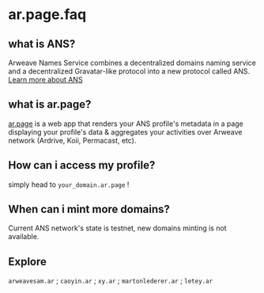 # ar.page.faq

## what is ANS?
Arweave Names Service combines a decentralized domains naming service and a decentralized Gravatar-like protocol into a new protocol called ANS. [Learn more about ANS](https://github.com/decentldotland/ANS)

## what is ar.page?

[ar.page](https://ar.page) is a web app that renders your ANS profile's metadata in a page displaying your profile's data & aggregates your activities over Arweave network (Ardrive, Koii, Permacast, etc). 

## How can i access my profile?
simply head to `your_domain.ar.page` !

## When can i mint more domains?
Current ANS network's state is testnet, new domains minting is not available.

## Explore
`arweavesam.ar` ; `caoyin.ar` ; `xy.ar` ; `martonlederer.ar` ; `letey.ar` 

